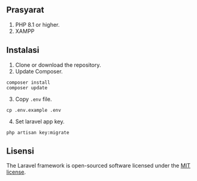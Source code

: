 ## Prasyarat
1. PHP 8.1 or higher.
2. XAMPP

## Instalasi

1. Clone or download the repository.
2. Update Composer.
```
composer install
composer update
```
3. Copy `.env` file.
```
cp .env.example .env
```
4. Set laravel app key.
```
php artisan key:migrate
```

## Lisensi

The Laravel framework is open-sourced software licensed under the [MIT license](https://opensource.org/licenses/MIT).
